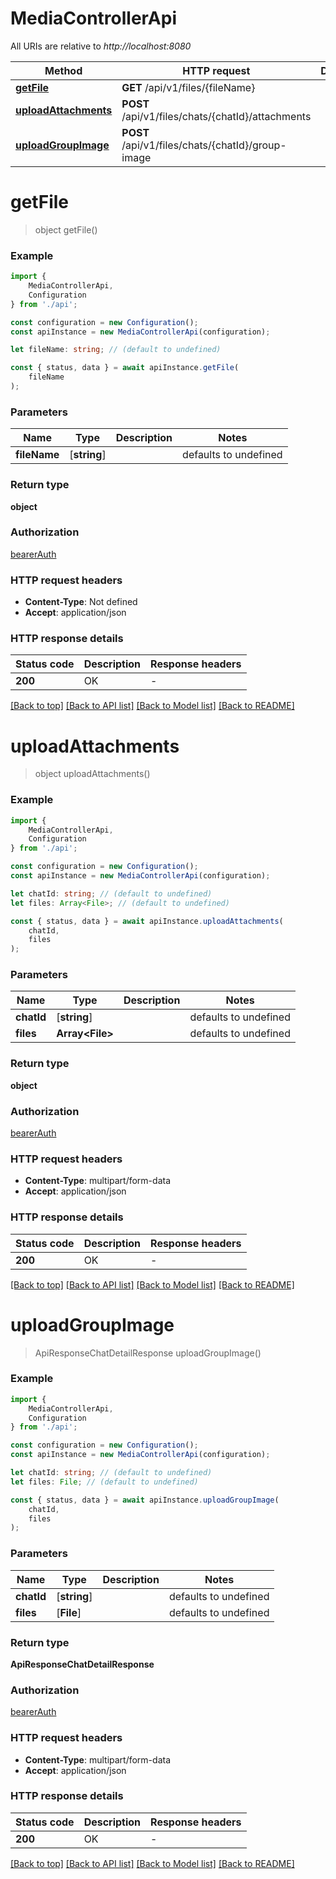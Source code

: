 # MediaControllerApi

All URIs are relative to *http://localhost:8080*

|Method | HTTP request | Description|
|------------- | ------------- | -------------|
|[**getFile**](#getfile) | **GET** /api/v1/files/{fileName} | |
|[**uploadAttachments**](#uploadattachments) | **POST** /api/v1/files/chats/{chatId}/attachments | |
|[**uploadGroupImage**](#uploadgroupimage) | **POST** /api/v1/files/chats/{chatId}/group-image | |

# **getFile**
> object getFile()


### Example

```typescript
import {
    MediaControllerApi,
    Configuration
} from './api';

const configuration = new Configuration();
const apiInstance = new MediaControllerApi(configuration);

let fileName: string; // (default to undefined)

const { status, data } = await apiInstance.getFile(
    fileName
);
```

### Parameters

|Name | Type | Description  | Notes|
|------------- | ------------- | ------------- | -------------|
| **fileName** | [**string**] |  | defaults to undefined|


### Return type

**object**

### Authorization

[bearerAuth](../README.md#bearerAuth)

### HTTP request headers

 - **Content-Type**: Not defined
 - **Accept**: application/json


### HTTP response details
| Status code | Description | Response headers |
|-------------|-------------|------------------|
|**200** | OK |  -  |

[[Back to top]](#) [[Back to API list]](../README.md#documentation-for-api-endpoints) [[Back to Model list]](../README.md#documentation-for-models) [[Back to README]](../README.md)

# **uploadAttachments**
> object uploadAttachments()


### Example

```typescript
import {
    MediaControllerApi,
    Configuration
} from './api';

const configuration = new Configuration();
const apiInstance = new MediaControllerApi(configuration);

let chatId: string; // (default to undefined)
let files: Array<File>; // (default to undefined)

const { status, data } = await apiInstance.uploadAttachments(
    chatId,
    files
);
```

### Parameters

|Name | Type | Description  | Notes|
|------------- | ------------- | ------------- | -------------|
| **chatId** | [**string**] |  | defaults to undefined|
| **files** | **Array&lt;File&gt;** |  | defaults to undefined|


### Return type

**object**

### Authorization

[bearerAuth](../README.md#bearerAuth)

### HTTP request headers

 - **Content-Type**: multipart/form-data
 - **Accept**: application/json


### HTTP response details
| Status code | Description | Response headers |
|-------------|-------------|------------------|
|**200** | OK |  -  |

[[Back to top]](#) [[Back to API list]](../README.md#documentation-for-api-endpoints) [[Back to Model list]](../README.md#documentation-for-models) [[Back to README]](../README.md)

# **uploadGroupImage**
> ApiResponseChatDetailResponse uploadGroupImage()


### Example

```typescript
import {
    MediaControllerApi,
    Configuration
} from './api';

const configuration = new Configuration();
const apiInstance = new MediaControllerApi(configuration);

let chatId: string; // (default to undefined)
let files: File; // (default to undefined)

const { status, data } = await apiInstance.uploadGroupImage(
    chatId,
    files
);
```

### Parameters

|Name | Type | Description  | Notes|
|------------- | ------------- | ------------- | -------------|
| **chatId** | [**string**] |  | defaults to undefined|
| **files** | [**File**] |  | defaults to undefined|


### Return type

**ApiResponseChatDetailResponse**

### Authorization

[bearerAuth](../README.md#bearerAuth)

### HTTP request headers

 - **Content-Type**: multipart/form-data
 - **Accept**: application/json


### HTTP response details
| Status code | Description | Response headers |
|-------------|-------------|------------------|
|**200** | OK |  -  |

[[Back to top]](#) [[Back to API list]](../README.md#documentation-for-api-endpoints) [[Back to Model list]](../README.md#documentation-for-models) [[Back to README]](../README.md)

